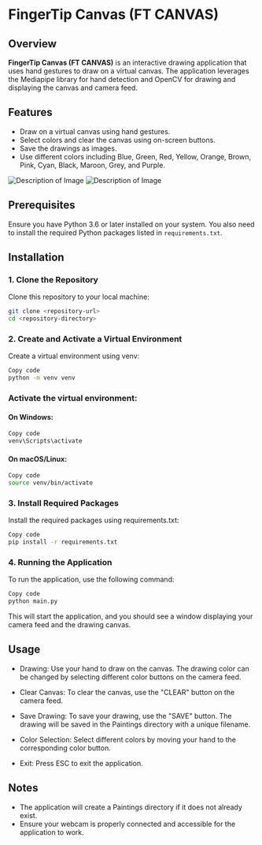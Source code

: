 # FingerTip Canvas (FT CANVAS)

## Overview

**FingerTip Canvas (FT CANVAS)** is an interactive drawing application that uses hand gestures to draw on a virtual canvas. The application leverages the Mediapipe library for hand detection and OpenCV for drawing and displaying the canvas and camera feed.

## Features

- Draw on a virtual canvas using hand gestures.
- Select colors and clear the canvas using on-screen buttons.
- Save the drawings as images.
- Use different colors including Blue, Green, Red, Yellow, Orange, Brown, Pink, Cyan, Black, Maroon, Grey, and Purple.

![Description of Image](https://github.com/kushalgupta1203/FingerTip-Canvas/blob/main/Pictures/2.png)
![Description of Image](https://github.com/kushalgupta1203/FingerTip-Canvas/blob/main/Pictures/1.png)

## Prerequisites

Ensure you have Python 3.6 or later installed on your system. You also need to install the required Python packages listed in `requirements.txt`.

## Installation

### 1. Clone the Repository

Clone this repository to your local machine:

```bash
git clone <repository-url>
cd <repository-directory>
```

### 2. Create and Activate a Virtual Environment
Create a virtual environment using venv:

```bash
Copy code
python -m venv venv
```

### Activate the virtual environment:

#### On Windows:

```bash
Copy code
venv\Scripts\activate
```
#### On macOS/Linux:

```bash
Copy code
source venv/bin/activate
```

### 3. Install Required Packages
Install the required packages using requirements.txt:

```bash
Copy code
pip install -r requirements.txt
```
### 4. Running the Application
To run the application, use the following command:

```bash
Copy code
python main.py
```
This will start the application, and you should see a window displaying your camera feed and the drawing canvas.

## Usage
- Drawing: Use your hand to draw on the canvas. The drawing color can be changed by selecting different color buttons on the camera feed.

- Clear Canvas: To clear the canvas, use the "CLEAR" button on the camera feed.

- Save Drawing: To save your drawing, use the "SAVE" button. The drawing will be saved in the Paintings directory with a unique filename.

- Color Selection: Select different colors by moving your hand to the corresponding color button.

- Exit: Press ESC to exit the application.

## Notes
- The application will create a Paintings directory if it does not already exist.
- Ensure your webcam is properly connected and accessible for the application to work.

